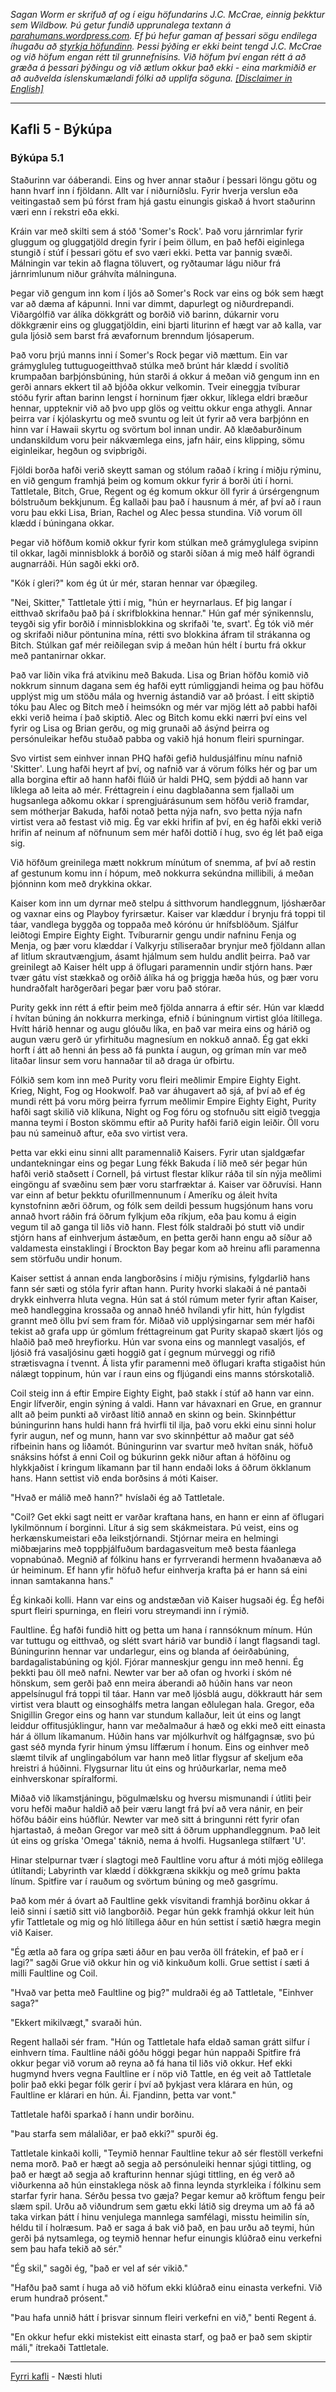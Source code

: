 *Sagan Worm er skrifuð af og í eigu höfundarins J.C. McCrae, einnig þekktur sem Wildbow. Þú getur fundið upprunalega textann á [parahumans.wordpress.com](https://parahumans.wordpress.com/). Ef þú hefur gaman af þessari sögu endilega íhugaðu að [styrkja höfundinn](https://parahumans.wordpress.com/support/). Þessi þýðing er ekki beint tengd J.C. McCrae og við höfum engan rétt til grunnefnisins. Við höfum því engan rétt á að græða á þessari þýðingu og við ætlum okkur það ekki - eina markmiðið er að auðvelda íslenskumælandi fólki að upplifa söguna. [[Disclaimer in English]](../../README.md#fyrirvari)*

---

## Kafli 5 - Býkúpa

### Býkúpa 5.1

Staðurinn var óáberandi. Eins og hver annar staður í þessari löngu götu og hann hvarf inn í fjöldann. Allt var í niðurníðslu. Fyrir hverja verslun eða veitingastað sem þú fórst fram hjá gastu einungis giskað á hvort staðurinn væri enn í rekstri eða ekki.

Kráin var með skilti sem á stóð 'Somer's Rock'. Það voru járnrimlar fyrir gluggum og gluggatjöld dregin fyrir í þeim öllum, en það hefði eiginlega stungið í stúf í þessari götu ef svo væri ekki. Þetta var þannig svæði. Málningin var tekin að flagna töluvert, og ryðtaumar lágu niður frá járnrimlunum niður gráhvíta málninguna.

Þegar við gengum inn kom í ljós að Somer's Rock var eins og bók sem hægt var að dæma af kápunni. Inni var dimmt, dapurlegt og niðurdrepandi. Viðargólfið var álíka dökkgrátt og borðið við barinn, dúkarnir voru dökkgrænir eins og gluggatjöldin, eini bjarti liturinn ef hægt var að kalla, var gula ljósið sem barst frá ævafornum brenndum ljósaperum.

Það voru þrjú manns inni í Somer's Rock þegar við mættum. Ein var grámygluleg tuttuguogeitthvað stúlka með brúnt hár klædd í svolítið krumpaðan barþjónsbúning, hún starði á okkur á meðan við gengum inn en gerði annars ekkert til að bjóða okkur velkomin. Tveir eineggja tvíburar stóðu fyrir aftan barinn lengst í horninum fjær okkur, líklega eldri bræður hennar, uppteknir við að þvo upp glös og veittu okkur enga athygli. Annar þeirra var í kjólaskyrtu og með svuntu og leit út fyrir að vera barþjónn en hinn var í Hawaii skyrtu og svörtum bol innan undir. Að klæðaburðinum undanskildum voru þeir nákvæmlega eins, jafn háir, eins klipping, sömu eiginleikar, hegðun og svipbrigði.

Fjöldi borða hafði verið skeytt saman og stólum raðað í kring í miðju rýminu, en við gengum framhjá þeim og komum okkur fyrir á borði úti í horni. Tattletale, Bitch, Grue, Regent og ég komum okkur öll fyrir á úrsérgengnum bólstruðum bekkjunum. Ég kallaði þau það í hausnum á mér, af því að í raun voru þau ekki Lisa, Brian, Rachel og Alec þessa stundina. Við vorum öll klædd í búningana okkar.

Þegar við höfðum komið okkur fyrir kom stúlkan með grámyglulega svipinn til okkar, lagði minnisblokk á borðið og starði síðan á mig með hálf ögrandi augnarráði. Hún sagði ekki orð.

"Kók í gleri?" kom ég út úr mér, staran hennar var óþægileg.

"Nei, Skitter," Tattletale ýtti í mig, "hún er heyrnarlaus. Ef þig langar í eitthvað skrifaðu það þá í skrifblokkina hennar." Hún gaf mér sýnikennslu, teygði sig yfir borðið í minnisblokkina og skrifaði 'te, svart'. Ég tók við mér og skrifaði niður pöntunina mína, rétti svo blokkina áfram til strákanna og Bitch. Stúlkan gaf mér reiðilegan svip á meðan hún hélt í burtu frá okkur með pantanirnar okkar.

Það var liðin vika frá atvikinu með Bakuda. Lisa og Brian höfðu komið við nokkrum sinnum dagana sem ég hafði eytt rúmliggjandi heima og þau höfðu upplýst mig um stöðu mála og hvernig ástandið var að þróast. Í eitt skiptið tóku þau Alec og Bitch með í heimsókn og mér var mjög létt að pabbi hafði ekki verið heima í það skiptið. Alec og Bitch komu ekki nærri því eins vel fyrir og Lisa og Brian gerðu, og mig grunaði að ásýnd þeirra og persónuleikar hefðu stuðað pabba og vakið hjá honum fleiri spurningar. 

Svo virtist sem einhver innan PHQ hafði gefið huldusjálfinu mínu nafnið 'Skitter'. Lung hafði heyrt af því, og nafnið var á vörum fólks hér og þar um alla borgina eftir að hann hafði flúið úr haldi PHQ, sem þýddi að hann var líklega að leita að mér. Fréttagrein í einu dagblaðanna sem fjallaði um hugsanlega aðkomu okkar í sprengjuárásunum sem höfðu verið framdar, sem mótherjar Bakuda, hafði notað þetta nýja nafn, svo þetta nýja nafn virtist vera að festast við mig. Ég var ekki hrifin af því, en ég hafði ekki verið hrifin af neinum af nöfnunum sem mér hafði dottið í hug, svo ég lét það eiga sig.

Við höfðum greinilega mætt nokkrum mínútum of snemma, af því að restin af gestunum komu inn í hópum, með nokkurra sekúndna millibili, á meðan þjónninn kom með drykkina okkar.

Kaiser kom inn um dyrnar með stelpu á sitthvorum handleggnum, ljóshærðar og vaxnar eins og Playboy fyrirsætur. Kaiser var klæddur í brynju frá toppi til táar, vandlega byggða og toppaða með kórónu úr hnífsblöðum. Sjálfur leiðtogi Empire Eighty Eight. Tvíburarnir gengu undir nafninu Fenja og Menja, og þær voru klæddar í Valkyrju stíliseraðar brynjur með fjöldann allan af litlum skrautvængjum, ásamt hjálmum sem huldu andlit þeirra. Það var greinilegt að Kaiser hélt upp á öflugari paramennin undir stjórn hans. Þær tvær gátu víst stækkað og orðið álíka há og þriggja hæða hús, og þær voru hundraðfalt harðgerðari þegar þær voru það stórar.

Purity gekk inn rétt á eftir þeim með fjölda annarra á eftir sér. Hún var klædd í hvítan búning án nokkurra merkinga, efnið í búningnum virtist glóa lítillega. Hvítt hárið hennar og augu glóuðu líka, en það var meira eins og hárið og augun væru gerð úr yfirhituðu magnesíum en nokkuð annað. Ég gat ekki horft í átt að henni án þess að fá punkta í augun, og gríman mín var með litaðar linsur sem voru hannaðar til að draga úr ofbirtu.

Fólkið sem kom inn með Purity voru fleiri meðlimir Empire Eighty Eight. Krieg, Night, Fog og Hookwolf. Það var áhugavert að sjá, af því að ef ég mundi rétt þá voru mörg þeirra fyrrum meðlimir Empire Eighty Eight, Purity hafði sagt skilið við klíkuna, Night og Fog fóru og stofnuðu sitt eigið tveggja manna teymi í Boston skömmu eftir að Purity hafði farið eigin leiðir. Öll voru þau nú sameinuð aftur, eða svo virtist vera.

Þetta var ekki einu sinni allt paramennalið Kaisers. Fyrir utan sjaldgæfar undantekningar eins og þegar Lung fékk Bakuda í lið með sér þegar hún hafði verið staðsett í Cornell, þá virtust flestar klíkur ráða til sín nýja meðlimi eingöngu af svæðinu sem þær voru starfræktar á. Kaiser var öðruvísi. Hann var einn af betur þekktu ofurillmennunum í Ameríku og áleit hvíta kynstofninn æðri öðrum, og fólk sem deildi þessum hugsjónum hans voru annað hvort ráðin frá öðrum fylkjum eða ríkjum, eða þau komu á eigin vegum til að ganga til liðs við hann. Flest fólk staldraði þó stutt við undir stjórn hans af einhverjum ástæðum, en þetta gerði hann engu að síður að valdamesta einstaklingi í Brockton Bay þegar kom að hreinu afli paramenna sem störfuðu undir honum.

Kaiser settist á annan enda langborðsins í miðju rýmisins, fylgdarlið hans fann sér sæti og stóla fyrir aftan hann. Purity hvorki slakaði á né pantaði drykk einhverra hluta vegna. Hún sat á stól rúmum meter fyrir aftan Kaiser, með handleggina krossaða og annað hnéð hvílandi yfir hitt, hún fylgdist grannt með öllu því sem fram fór. Miðað við upplýsingarnar sem mér hafði tekist að grafa upp úr gömlum fréttagreinum gat Purity skapað skært ljós og hlaðið það með hreyfiorku. Hún var svona eins og mannlegt vasaljós, ef ljósið frá vasaljósinu gæti hoggið gat í gegnum múrveggi og rifið strætisvagna í tvennt. Á lista yfir paramenni með öflugari krafta stigaðist hún nálægt toppinum, hún var í raun eins og fljúgandi eins manns stórskotalið.

Coil steig inn á eftir Empire Eighty Eight, það stakk í stúf að hann var einn. Engir lífverðir, engin sýning á valdi. Hann var hávaxnari en Grue, en grannur allt að þeim punkti að virðast lítið annað en skinn og bein. Skinnþéttur búningurinn hans huldi hann frá hvirfli til ilja, það voru ekki einu sinni holur fyrir augun, nef og munn, hann var svo skinnþéttur að maður gat séð rifbeinin hans og liðamót. Búningurinn var svartur með hvítan snák, höfuð snáksins hófst á enni Coil og búkurinn gekk niður aftan á höfðinu og hlykkjaðist í kringum líkamann þar til hann endaði loks á öðrum ökklanum hans. Hann settist við enda borðsins á móti Kaiser.

"Hvað er málið með hann?" hvíslaði ég að Tattletale.

"Coil? Get ekki sagt neitt er varðar kraftana hans, en hann er einn af öflugari lykilmönnum í borginni. Lítur á sig sem skákmeistara. Þú veist, eins og herkænskumeistari eða leikstjórnandi. Stjórnar meira en helmingi miðbæjarins með toppþjálfuðum bardagasveitum með besta fáanlega vopnabúnað. Megnið af fólkinu hans er fyrrverandi hermenn hvaðanæva að úr heiminum. Ef hann yfir höfuð hefur einhverja krafta þá er hann sá eini innan samtakanna hans."

Ég kinkaði kolli. Hann var eins og andstæðan við Kaiser hugsaði ég. Ég hefði spurt fleiri spurninga, en fleiri voru streymandi inn í rýmið.

Faultline. Ég hafði fundið hitt og þetta um hana í rannsóknum mínum. Hún var tuttugu og eitthvað, og slétt svart hárið var bundið í langt flagsandi tagl. Búningurinn hennar var undarlegur, eins og blanda af óeirðabúning, bardagalistabúning og kjól. Fjórar manneskjur gengu inn með henni. Ég þekkti þau öll með nafni. Newter var ber að ofan og hvorki í skóm né hönskum, sem gerði það enn meira áberandi að húðin hans var neon appelsínugul frá toppi til táar. Hann var með ljósblá augu, dökkrautt hár sem virtist vera blautt og einsoghálfs metra langan eðlulegan hala. Gregor, eða Snigillin Gregor eins og hann var stundum kallaður, leit út eins og langt leiddur offitusjúklingur, hann var meðalmaður á hæð og ekki með eitt einasta hár á öllum líkamanum. Húðin hans var mjólkurhvít og hálfgagnsæ, svo þú gast séð mynda fyrir hinum ýmsu líffærum í honum. Eins og einhver með slæmt tilvik af unglingabólum var hann með litlar flygsur af skeljum eða hreistri á húðinni. Flygsurnar litu út eins og hrúðurkarlar, nema með einhverskonar spíralformi.

Miðað við líkamstjáningu, þögulmælsku og hversu mismunandi í útliti þeir voru hefði maður haldið að þeir væru langt frá því að vera nánir, en þeir höfðu báðir eins húðflúr. Newter var með sitt á bringunni rétt fyrir ofan hjartastað, á meðan Gregor var með sitt á öðrum upphandleggnum. Það leit út eins og gríska 'Omega' táknið, nema á hvolfi. Hugsanlega stílfært 'U'.

Hinar stelpurnar tvær í slagtogi með Faultline voru aftur á móti mjög eðlilega útlítandi; Labyrinth var klædd í dökkgræna skikkju og með grímu þakta línum. Spitfire var í rauðum og svörtum búning og með gasgrímu.

Það kom mér á óvart að Faultline gekk vísvitandi framhjá borðinu okkar á leið sinni í sætið sitt við langborðið. Þegar hún gekk framhjá okkur leit hún yfir Tattletale og mig og hló lítillega áður en hún settist í sætið hægra megin við Kaiser.

"Ég ætla að fara og grípa sæti áður en þau verða öll frátekin, ef það er í lagi?" sagði Grue við okkur hin og við kinkuðum kolli. Grue settist í sæti á milli Faultline og Coil.

"Hvað var þetta með Faultline og þig?" muldraði ég að Tattletale, "Einhver saga?"

"Ekkert mikilvægt," svaraði hún.

Regent hallaði sér fram. "Hún og Tattletale hafa eldað saman grátt silfur í einhvern tíma. Faultline náði góðu höggi þegar hún nappaði Spitfire frá okkur þegar við vorum að reyna að fá hana til liðs við okkur. Hef ekki hugmynd hvers vegna Faultline er í nöp við Tattle, en ég veit að Tattletale þolir það ekki þegar fólk gerir í því að þykjast vera klárara en hún, og Faultline er klárari en hún. Ái. Fjandinn, þetta var vont."

Tattletale hafði sparkað í hann undir borðinu.

"Þau starfa sem málaliðar, er það ekki?" spurði ég.

Tattletale kinkaði kolli, "Teymið hennar Faultline tekur að sér flestöll verkefni nema morð. Það er hægt að segja að persónuleiki hennar sjúgi tittling, og það er hægt að segja að krafturinn hennar sjúgi tittling, en ég verð að viðurkenna að hún einstaklega nösk að finna leynda styrkleika í fólkinu sem starfar fyrir hana. Sérðu þessa tvo gæja? Þegar kemur að kröftum fengu þeir slæm spil. Urðu að viðundrum sem gætu ekki látið sig dreyma um að fá að taka virkan þátt í hinu venjulega mannlega samfélagi, misstu heimilin sín, héldu til í holræsum. Það er saga á bak við það, en þau urðu að teymi, hún gerði þá nytsamlega, og teymið hennar hefur einungis klúðrað einu verkefni sem þau hafa tekið að sér."

"Ég skil," sagði ég, "það er vel af sér vikið."

"Hafðu það samt í huga að við höfum ekki klúðrað einu einasta verkefni. Við erum hundrað prósent."

"Þau hafa unnið hátt í þrisvar sinnum fleiri verkefni en við," benti Regent á.

"En okkur hefur ekki mistekist eitt einasta starf, og það er það sem skiptir máli," ítrekaði Tattletale.



---

[Fyrri kafli](../04/Ormur-04.11.x.[Sjónarhorn;Brutus].md) - Næsti hluti